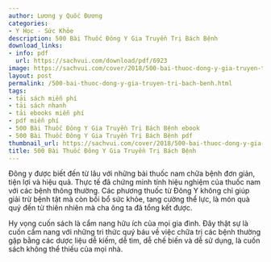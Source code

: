 ```yaml
---
author: Lương y Quốc Đương
categories:
- Y Học - Sức Khỏe
description: 500 Bài Thuốc Đông Y Gia Truyền Trị Bách Bệnh
download_links:
- info: pdf
  url: https://sachvui.com/download/pdf/6923
image: https://sachvui.com/cover/2018/500-bai-thuoc-dong-y-gia-truyen-tri-bach-benh.jpg
layout: post
permalink: /500-bai-thuoc-dong-y-gia-truyen-tri-bach-benh.html
tags:
- tải sách miễn phí
- tải sách nhanh
- tải ebooks miễn phí
- pdf miễn phí
- 500 Bài Thuốc Đông Y Gia Truyền Trị Bách Bệnh ebook
- 500 Bài Thuốc Đông Y Gia Truyền Trị Bách Bệnh pdf
thumbnail_url: https://sachvui.com/cover/2018/500-bai-thuoc-dong-y-gia-truyen-tri-bach-benh.jpg
title: 500 Bài Thuốc Đông Y Gia Truyền Trị Bách Bệnh
---
```


 <div class="item-desc text-justify"> <p>Đông y được biết đến từ lâu với những bài thuốc nam chữa bệnh đơn giản, tiện lợi và hiệu quả. Thực tế đã chứng minh tính hiệu nghiệm của thuốc nam với các bệnh thông thường. Các phương thuốc từ Đông Y không chỉ giúp giải trừ bệnh tật mà còn bồi bổ sức khỏe, tang cường thể lực, là món quà quý đến từ thiên nhiên mà cha ông ta đã tổng kết được.</p><p>Hy vọng cuốn sách là cẩm nang hữu ích của mọi gia đình. Đây thật sự là cuốn cẩm nang với những tri thức quý báu về việc chữa trị các bệnh thường gặp bằng các dược liệu dễ kiếm, dễ tìm, dễ chế biến và dễ sử dụng, là cuốn sách không thể thiếu của mọi nhà.</p> </div>